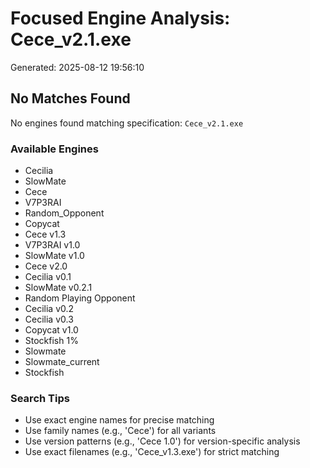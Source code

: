 # Focused Engine Analysis: Cece_v2.1.exe
Generated: 2025-08-12 19:56:10

## No Matches Found
No engines found matching specification: `Cece_v2.1.exe`

### Available Engines
- Cecilia
- SlowMate
- Cece
- V7P3RAI
- Random_Opponent
- Copycat
- Cece v1.3
- V7P3RAI v1.0
- SlowMate v1.0
- Cece v2.0
- Cecilia v0.1
- SlowMate v0.2.1
- Random Playing Opponent
- Cecilia v0.2
- Cecilia v0.3
- Copycat v1.0
- Stockfish 1%
- Slowmate
- Slowmate_current
- Stockfish

### Search Tips
- Use exact engine names for precise matching
- Use family names (e.g., 'Cece') for all variants
- Use version patterns (e.g., 'Cece 1.0') for version-specific analysis
- Use exact filenames (e.g., 'Cece_v1.3.exe') for strict matching